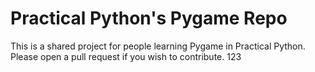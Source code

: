 # Practical Python's Pygame Repo
This is a shared project for people learning Pygame in Practical Python. 
Please open a pull request if you wish to contribute. 123